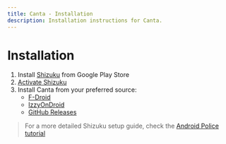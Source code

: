 ```yaml
---
title: Canta - Installation
description: Installation instructions for Canta.
---
```

# Installation

1. Install [Shizuku](https://play.google.com/store/apps/details?id=moe.shizuku.privileged.api) from Google Play Store
2. [Activate Shizuku](https://shizuku.rikka.app/guide/setup/)
3. Install Canta from your preferred source:
   - [F-Droid](https://f-droid.org/en/packages/io.github.samolego.canta/)
   - [IzzyOnDroid](https://apt.izzysoft.de/fdroid/index/apk/io.github.samolego.canta)
   - [GitHub Releases](https://github.com/samolego/Canta/releases/latest/)

> For a more detailed Shizuku setup guide, check the [Android Police tutorial](https://www.androidpolice.com/how-to-use-shizuku-for-adb-rootless-mods-on-any-android-device/)
